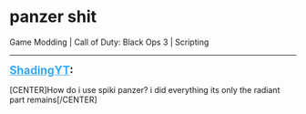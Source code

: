 # panzer shit
Game Modding | Call of Duty: Black Ops 3 | Scripting

---
<p class="archive-user"><strong style="font-size: 1.4em;"><span style="text-decoration: underline;text-decoration-color: #34a7f9;"><span style="color:#34a7f9;">ShadingYT</span></span>:</strong></p>

<p class="archive-post">[CENTER]How do i use spiki panzer? i did everything its only the radiant part remains[/CENTER]</p>
